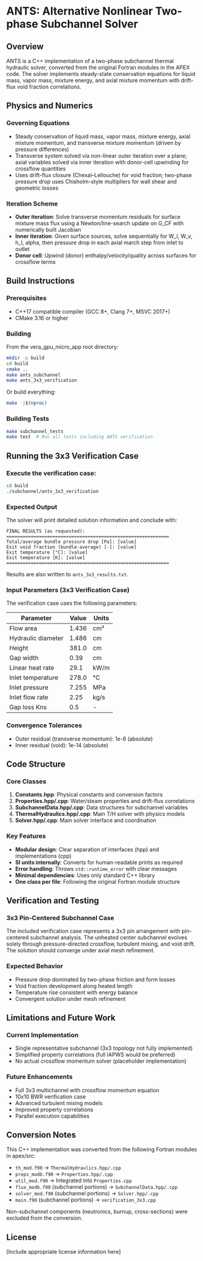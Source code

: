 # ANTS: Alternative Nonlinear Two-phase Subchannel Solver

## Overview

ANTS is a C++ implementation of a two-phase subchannel thermal hydraulic solver, converted from the original Fortran modules in the APEX code. The solver implements steady-state conservation equations for liquid mass, vapor mass, mixture energy, and axial mixture momentum with drift-flux void fraction correlations.

## Physics and Numerics

### Governing Equations
- Steady conservation of liquid mass, vapor mass, mixture energy, axial mixture momentum, and transverse mixture momentum (driven by pressure differences)
- Transverse system solved via non-linear outer iteration over a plane; axial variables solved via inner iteration with donor-cell upwinding for crossflow quantities
- Uses drift-flux closure (Chexal–Lellouche) for void fraction; two-phase pressure drop uses Chisholm-style multipliers for wall shear and geometric losses

### Iteration Scheme
- **Outer iteration**: Solve transverse momentum residuals for surface mixture mass flux using a Newton/line-search update on G_CF with numerically built Jacobian
- **Inner iteration**: Given surface sources, solve sequentially for W_l, W_v, h_l, alpha, then pressure drop in each axial march step from inlet to outlet
- **Donor cell**: Upwind (donor) enthalpy/velocity/quality across surfaces for crossflow terms

## Build Instructions

### Prerequisites
- C++17 compatible compiler (GCC 8+, Clang 7+, MSVC 2017+)
- CMake 3.16 or higher

### Building

From the vera_gpu_micro_app root directory:

```bash
mkdir -p build
cd build
cmake ..
make ants_subchannel
make ants_3x3_verification
```

Or build everything:
```bash
make -j$(nproc)
```

### Building Tests

```bash
make subchannel_tests
make test  # Run all tests including ANTS verification
```

## Running the 3x3 Verification Case

### Execute the verification case:

```bash
cd build
./subchannel/ants_3x3_verification
```

### Expected Output

The solver will print detailed solution information and conclude with:

```
FINAL RESULTS (as requested):
============================================================
Total/average bundle pressure drop [Pa]: [value]
Exit void fraction (bundle-average) [-]: [value]
Exit temperature [°C]: [value]
Exit temperature [K]: [value]
============================================================
```

Results are also written to `ants_3x3_results.txt`.

### Input Parameters (3x3 Verification Case)

The verification case uses the following parameters:

| Parameter | Value | Units |
|-----------|-------|-------|
| Flow area | 1.436 | cm² |
| Hydraulic diameter | 1.486 | cm |
| Height | 381.0 | cm |
| Gap width | 0.39 | cm |
| Linear heat rate | 29.1 | kW/m |
| Inlet temperature | 278.0 | °C |
| Inlet pressure | 7.255 | MPa |
| Inlet flow rate | 2.25 | kg/s |
| Gap loss Kns | 0.5 | - |

### Convergence Tolerances

- Outer residual (transverse momentum): 1e-6 (absolute)
- Inner residual (void): 1e-14 (absolute)

## Code Structure

### Core Classes

1. **Constants.hpp**: Physical constants and conversion factors
2. **Properties.hpp/.cpp**: Water/steam properties and drift-flux correlations
3. **SubchannelData.hpp/.cpp**: Data structures for subchannel variables
4. **ThermalHydraulics.hpp/.cpp**: Main T/H solver with physics models
5. **Solver.hpp/.cpp**: Main solver interface and coordination

### Key Features

- **Modular design**: Clear separation of interfaces (hpp) and implementations (cpp)
- **SI units internally**: Converts for human-readable prints as required
- **Error handling**: Throws `std::runtime_error` with clear messages
- **Minimal dependencies**: Uses only standard C++ library
- **One class per file**: Following the original Fortran module structure

## Verification and Testing

### 3x3 Pin-Centered Subchannel Case

The included verification case represents a 3x3 pin arrangement with pin-centered subchannel analysis. The unheated center subchannel evolves solely through pressure-directed crossflow, turbulent mixing, and void drift. The solution should converge under axial mesh refinement.

### Expected Behavior

- Pressure drop dominated by two-phase friction and form losses
- Void fraction development along heated length
- Temperature rise consistent with energy balance
- Convergent solution under mesh refinement

## Limitations and Future Work

### Current Implementation

- Single representative subchannel (3x3 topology not fully implemented)
- Simplified property correlations (full IAPWS would be preferred)
- No actual crossflow momentum solver (placeholder implementation)

### Future Enhancements

- Full 3x3 multichannel with crossflow momentum equation
- 10x10 BWR verification case
- Advanced turbulent mixing models
- Improved property correlations
- Parallel execution capabilities

## Conversion Notes

This C++ implementation was converted from the following Fortran modules in apex/src:

- `th_mod.f90` → `ThermalHydraulics.hpp/.cpp`
- `props_modb.f90` → `Properties.hpp/.cpp`
- `util_mod.f90` → Integrated into `Properties.cpp`
- `flux_modb.f90` (subchannel portions) → `SubchannelData.hpp/.cpp`
- `solver_mod.f90` (subchannel portions) → `Solver.hpp/.cpp`
- `main.f90` (subchannel portions) → `verification_3x3.cpp`

Non-subchannel components (neutronics, burnup, cross-sections) were excluded from the conversion.

## License

[Include appropriate license information here]
